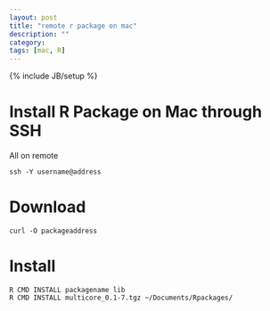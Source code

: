 ```yaml
---
layout: post
title: "remote r package on mac"
description: ""
category: 
tags: [mac, R]
---
```

{% include JB/setup %}

Install R Package on Mac through SSH 
==========

All on remote 

	ssh -Y username@address

# Download #

	curl -O packageaddress
	
# Install #

	R CMD INSTALL packagename lib
	R CMD INSTALL multicore_0.1-7.tgz ~/Documents/Rpackages/

